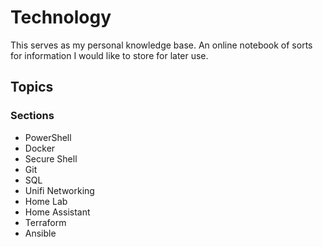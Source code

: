 # Technology

This serves as my personal knowledge base. An online notebook of sorts for information I would like to store for later use.  

## Topics

### Sections

- PowerShell
- Docker
- Secure Shell
- Git
- SQL
- Unifi Networking
- Home Lab
- Home Assistant
- Terraform
- Ansible
